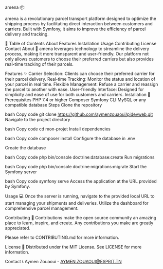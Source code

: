 amena 📦



amena is a revolutionary parcel transport platform designed to optimize the shipping process by facilitating direct interaction between customers and carriers. Built with Symfony, it aims to improve the efficiency of parcel delivery and tracking.


📖 Table of Contents
About
Features
Installation
Usage
Contributing
License
Contact
About 🌟
amena leverages technology to streamline the delivery process, making it more transparent and user-friendly. Our platform not only allows customers to choose their preferred carriers but also provides real-time tracking of their parcels.

Features ✨
Carrier Selection: Clients can choose their preferred carrier for their parcel delivery.
Real-time Tracking: Monitor the status and location of your parcel in real time.
Flexible Management: Refuse a carrier and reassign the parcel to another with ease.
User-friendly Interface: Designed for simplicity and ease of use for both customers and carriers.
Installation 🔧
Prerequisites
PHP 7.4 or higher
Composer
Symfony CLI
MySQL or any compatible database
Steps
Clone the repository

bash
Copy code
git clone https://github.com/aymenzouaoui/pidevweb.git
Navigate to the project directory

bash
Copy code
cd mon-projet
Install dependencies

bash
Copy code
composer install
Configure the database in .env

Create the database

bash
Copy code
php bin/console doctrine:database:create
Run migrations

bash
Copy code
php bin/console doctrine:migrations:migrate
Start the Symfony server

bash
Copy code
symfony serve
Access the application at the URL provided by Symfony.

Usage 💻
Once the server is running, navigate to the provided local URL to start managing your shipments and deliveries. Utilize the dashboard for comprehensive parcel management.

Contributing 🤝
Contributions make the open source community an amazing place to learn, inspire, and create. Any contributions you make are greatly appreciated.

Please refer to CONTRIBUTING.md for more information.

License 📄
Distributed under the MIT License. See LICENSE for more information.

Contact 📞
Aymen Zouaoui - AYMEN.ZOUAOUI@ESPRIT.TN